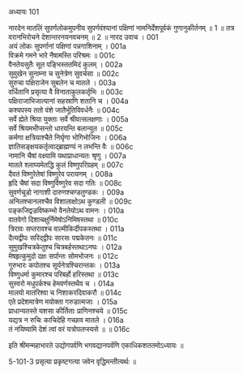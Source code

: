अध्यायः 101

नारदेन मातलिं सुपर्णलोकमुपनीय सुपर्णवंश्यानां पक्षिणां नामनिर्देशपूर्वकं गुणानुकीर्तनम् ॥ 1 ॥ तत्र वरानभिरोचने देशान्तरनयनवचनम् ॥ 2 ॥
नारद उवाच ।	001   
अयं लोकः सुपर्णानां पक्षिणां पन्नगाशिनाम् ।	001a  
विक्रमे गमने भारे नैषामस्ति परिश्रमः ॥	001c  
वैनतेयसुतैः सूत पङ्भिस्ततमिदं कुलम् ।	002a  
सुमुखेन सुनाम्ना च सुनेत्रेण सुवर्चसा ॥	002c  
सुरुचा पक्षिराजेन सुबलेन च मातले ।	003a  
वर्धितानि प्रसृत्या वै विनाताकुलकर्तृभिः ॥	003c  
पक्षिराजाभिजात्यानां सहस्राणि शतानि च ।	004a  
कश्यपस्य ततो वंशे जातैर्भूतिविवर्धनैः ॥	004c  
सर्वे ह्येते श्रिया युक्ताः सर्वे श्रीवत्सलक्षणाः ।	005a  
सर्वे श्रियमभीप्सन्तो धारयन्ति बलान्युत ॥	005c  
कर्मणा क्षत्रियाश्चैते निर्घृणा भोगिभोजिनः ।	006a  
ज्ञातिसङ्क्षयकर्तृत्वाद्ब्राह्मण्यं न लभन्ति वैः ॥	006c  
नामानि चैषां वक्ष्यामि यथाप्राधान्यतः श्रृणु ।	007a  
मातले श्लाघ्यमेतद्धि कुलं विष्णुपरिग्रहम् ॥	007c  
दैवतं विष्णुरेतेषां विष्णुरेव परायणम् ।	008a  
हृदि चैषां सदा विष्णुर्विष्णुरेव सदा गतिः ॥	008c  
सुवर्णचूडो नागाशी दारुणश्चण्डतुण्डकः ।	009a  
अनिलश्चानलश्चैव विशालाक्षोऽथ कुण्डली ॥	009c  
पङ्कजिद्वज्रविष्कम्भो वैनतेयोऽथ वामनः ।	010a  
वातवेगो दिशाचक्षुर्निमेषोऽनिमिषस्तथा ॥	010c  
त्रिरावः सप्तरावश्च वाल्मीकिर्दीपकस्तथा ।	011a  
दैत्यद्वीपः सरिद्द्वीपः सारसः पद्मकेतनः ॥	011c  
सुमुखश्चित्रकेतुश्च चित्रबर्हस्तथाऽनघः ।	012a  
मेषहृत्कुमुदो दक्षः सर्पान्तः सोमभोजनः ॥	012c  
गुरुभारः कपोतश्च सूर्यनेत्रश्चिरान्तकः ।	013a  
विष्णुधर्मा कुमारश्च परिबर्हो हरिस्तथा ॥	013c  
सुस्वरो मधुपर्कश्च हेमवर्णस्तथैव च ।	014a  
मालयो मातरिश्वा च निशाकरदिवाकरौ ॥	014c  
एते प्रदेशमात्रेण मयोक्ता गरुडात्मजाः ।	015a  
प्राधान्यतस्ते यशसा कीर्तिताः प्राणिनश्चये ॥	015c  
यद्यत्र न रुचिः काचिदेहि गच्छाव मातले ।	016a  
तं नयिष्यामि देशं त्वां वरं यत्रोपलप्स्यसे ॥ ॥	016c  

इति श्रीमन्महाभारते उद्योगपर्वणि भगवद्यानपर्वणि एकाधिकशततमोऽध्यायः ॥

5-101-3 प्रसृत्या प्रकृष्टगत्या जवेन वृद्धिमन्तीत्यर्थः ॥
